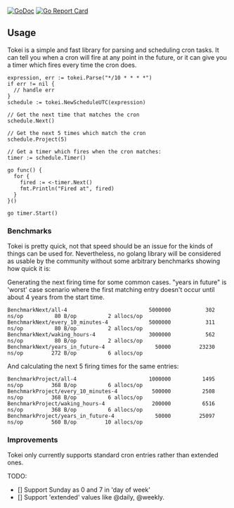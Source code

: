 [![GoDoc](http://godoc.org/github.com/Willyham/tokei?status.png)](http://godoc.org/github.com/Willyham/tokei) [![Go Report Card](https://goreportcard.com/badge/github.com/Willyham/tokei)](https://goreportcard.com/report/github.com/Willyham/tokei)

## Usage

Tokei is a simple and fast library for parsing and scheduling cron tasks. It can tell you when a cron will fire
at any point in the future, or it can give you a timer which fires every time the cron does.

```golang
expression, err := tokei.Parse("*/10 * * * *")
if err != nil {
  // handle err
}
schedule := tokei.NewScheduleUTC(expression)

// Get the next time that matches the cron
schedule.Next()

// Get the next 5 times which match the cron
schedule.Project(5)

// Get a timer which fires when the cron matches:
timer := schedule.Timer()

go func() {
  for {
    fired := <-timer.Next()
    fmt.Println("Fired at", fired)
  }
}()

go timer.Start()
```

### Benchmarks

Tokei is pretty quick, not that speed should be an issue for the kinds of things can be used for. Nevertheless,
no golang library will be considered as usable by the community without some arbitrary benchmarks showing how quick it is:

Generating the next firing time for some common cases. "years in future" is 'worst' case scenario where the first matching
entry doesn't occur until about 4 years from the start time.

```
BenchmarkNext/all-4                      	 5000000	       302 ns/op	      80 B/op	       2 allocs/op
BenchmarkNext/every_10_minutes-4         	 5000000	       311 ns/op	      80 B/op	       2 allocs/op
BenchmarkNext/waking_hours-4             	 3000000	       562 ns/op	      80 B/op	       2 allocs/op
BenchmarkNext/years_in_future-4          	   50000	     23230 ns/op	     272 B/op	       6 allocs/op
```

And calculating the next 5 firing times for the same entries:

```
BenchmarkProject/all-4                   	 1000000	      1495 ns/op	     368 B/op	       6 allocs/op
BenchmarkProject/every_10_minutes-4      	  500000	      2508 ns/op	     368 B/op	       6 allocs/op
BenchmarkProject/waking_hours-4          	  200000	      6516 ns/op	     368 B/op	       6 allocs/op
BenchmarkProject/years_in_future-4       	   50000	     25097 ns/op	     560 B/op	      10 allocs/op
```

### Improvements

Tokei only currently supports standard cron entries rather than extended ones.

TODO:

- [] Support Sunday as 0 and 7 in 'day of week'
- [] Support 'extended' values like @daily, @weekly.

